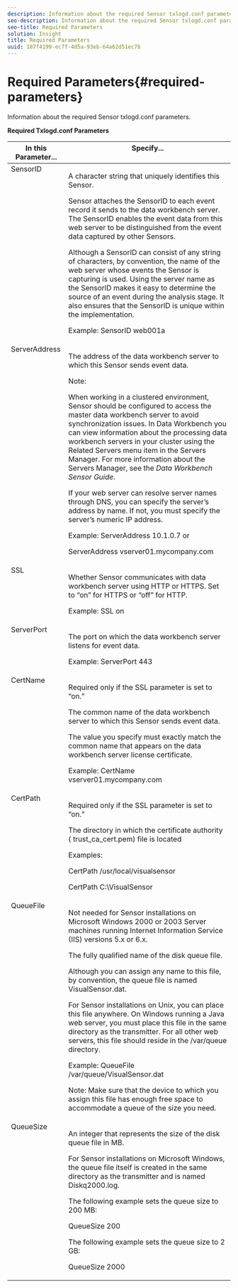 ```yaml
---
description: Information about the required Sensor txlogd.conf parameters.
seo-description: Information about the required Sensor txlogd.conf parameters.
seo-title: Required Parameters
solution: Insight
title: Required Parameters
uuid: 187f4199-ec7f-4d5a-93eb-64a62d51ec7b
---
```


# Required Parameters{#required-parameters}

Information about the required Sensor txlogd.conf parameters.

<table id="table_69CFE10A3707403F9793137B128E706A"> 
 <desc> 
  <b>Required Txlogd.conf Parameters </b> 
 </desc> 
 <thead> 
  <tr valign="top"> 
   <th colname="col1" class="entry"> In this Parameter... </th> 
   <th colname="col2" class="entry"> Specify... </th> 
  </tr> 
 </thead>
 <tbody> 
  <tr valign="top"> 
   <td colname="col1"> SensorID </td> 
   <td colname="col2"> <p>A character string that uniquely identifies this <span class="wintitle"> Sensor</span>. </p> <p> <span class="wintitle"> Sensor</span> attaches the SensorID to each event record it sends to the <span class="keyword"> data workbench server</span>. The SensorID enables the event data from this web server to be distinguished from the event data captured by other <span class="wintitle"> Sensors</span>. </p> <p>Although a SensorID can consist of any string of characters, by convention, the name of the web server whose events the <span class="wintitle"> Sensor</span> is capturing is used. Using the server name as the SensorID makes it easy to determine the source of an event during the analysis stage. It also ensures that the SensorID is unique within the implementation. </p> <p>Example: <span class="filepath"> SensorID web001a</span> </p> </td> 
  </tr> 
  <tr valign="top"> 
   <td colname="col1"> ServerAddress </td> 
   <td colname="col2"> <p>The address of the <span class="keyword"> data workbench server</span> to which this <span class="wintitle"> Sensor</span> sends event data. </p> <p>Note:  <p>When working in a clustered environment, <span class="wintitle"> Sensor</span> should be configured to access the master <span class="keyword"> data workbench server</span> to avoid synchronization issues. In Data Workbench you can view information about the processing <span class="keyword"> data workbench servers</span> in your cluster using the Related Servers menu item in the <span class="wintitle"> Servers Manager</span>. For more information about the <span class="wintitle"> Servers Manager</span>, see the <i><span class="keyword"> Data Workbench</span><span class="wintitle"> Sensor</span> Guide</i>. </p> <p>If your web server can resolve server names through DNS, you can specify the server’s address by name. If not, you must specify the server’s numeric IP address. </p> <p>Example: <span class="filepath"> ServerAddress 10.1.0.7</span> or </p> <p> <span class="filepath"> ServerAddress vserver01.mycompany.com</span> </p> </p> </td> 
  </tr> 
  <tr valign="top"> 
   <td colname="col1"> SSL </td> 
   <td colname="col2"> <p>Whether <span class="wintitle"> Sensor</span> communicates with <span class="keyword"> data workbench server</span> using HTTP or HTTPS. Set to “on” for HTTPS or “off” for HTTP. </p> <p>Example: <span class="filepath"> SSL on</span> </p> </td> 
  </tr> 
  <tr valign="top"> 
   <td colname="col1"> ServerPort </td> 
   <td colname="col2"> <p>The port on which the <span class="keyword"> data workbench server</span> listens for event data. </p> <p>Example: <span class="filepath"> ServerPort 443</span> </p> </td> 
  </tr> 
  <tr valign="top"> 
   <td colname="col1"> CertName </td> 
   <td colname="col2"> <p>Required only if the SSL parameter is set to “on.” </p> <p>The common name of the <span class="keyword"> data workbench server</span> to which this <span class="wintitle"> Sensor</span> sends event data. </p> <p>The value you specify must exactly match the common name that appears on the <span class="keyword"> data workbench server</span> license certificate. </p> <p>Example: <span class="filepath"> CertName vserver01.mycompany.com</span> </p> </td> 
  </tr> 
  <tr valign="top"> 
   <td colname="col1"> CertPath </td> 
   <td colname="col2"> <p>Required only if the SSL parameter is set to “on.” </p> <p>The directory in which the certificate authority (<span class="filepath"> trust_ca_cert.pem</span>) file is located </p> <p>Examples: </p> <p> <span class="filepath"> CertPath /usr/local/visualsensor</span> </p> <p> <span class="filepath"> CertPath C:\VisualSensor</span> </p> </td> 
  </tr> 
  <tr valign="top"> 
   <td colname="col1"> QueueFile </td> 
   <td colname="col2"> <p>Not needed for <span class="wintitle"> Sensor</span> installations on Microsoft Windows 2000 or 2003 Server machines running Internet Information Service (IIS) versions 5.x or 6.x. </p> <p>The fully qualified name of the disk queue file. </p> <p>Although you can assign any name to this file, by convention, the queue file is named <span class="filepath"> VisualSensor.dat</span>. </p> <p>For <span class="wintitle"> Sensor</span> installations on Unix, you can place this file anywhere. On Windows running a Java web server, you must place this file in the same directory as the transmitter. For all other web servers, this file should reside in the /var/queue directory. </p> <p>Example: <span class="filepath"> QueueFile /var/queue/VisualSensor.dat</span> </p> <p> <p>Note:  Make sure that the device to which you assign this file has enough free space to accommodate a queue of the size you need. </p> </p> </td> 
  </tr> 
  <tr valign="top"> 
   <td colname="col1"> QueueSize </td> 
   <td colname="col2"> <p>An integer that represents the size of the disk queue file in MB. </p> <p>For <span class="wintitle"> Sensor</span> installations on Microsoft Windows, the queue file itself is created in the same directory as the transmitter and is named <span class="filepath"> Diskq2000.log</span>. </p> <p>The following example sets the queue size to 200 MB: </p> <p>QueueSize 200 </p> <p>The following example sets the queue size to 2 GB: </p> <p>QueueSize 2000 </p> </td> 
  </tr> 
 </tbody> 
</table>

